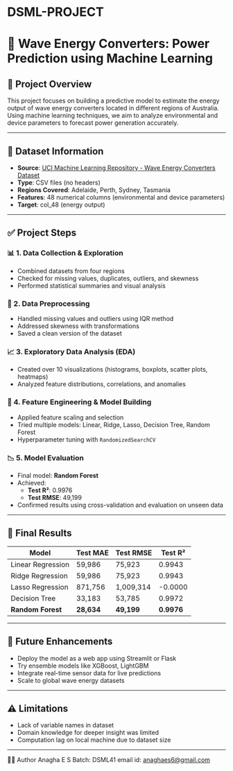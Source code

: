 # DSML-PROJECT
# 🌊 Wave Energy Converters: Power Prediction using Machine Learning

## 📌 Project Overview
This project focuses on building a predictive model to estimate the energy output of wave energy converters located in different regions of Australia. Using machine learning techniques, we aim to analyze environmental and device parameters to forecast power generation accurately.

---

## 📂 Dataset Information

- **Source**: [UCI Machine Learning Repository - Wave Energy Converters Dataset](https://archive.ics.uci.edu/dataset/494/wave+energy+converters)
- **Type**: CSV files (no headers)
- **Regions Covered**: Adelaide, Perth, Sydney, Tasmania
- **Features**: 48 numerical columns (environmental and device parameters)
- **Target**: col_48 (energy output)

---

## ✅ Project Steps

### 📊 1. Data Collection & Exploration
- Combined datasets from four regions
- Checked for missing values, duplicates, outliers, and skewness
- Performed statistical summaries and visual analysis

### 🧹 2. Data Preprocessing
- Handled missing values and outliers using IQR method
- Addressed skewness with transformations
- Saved a clean version of the dataset

### 📈 3. Exploratory Data Analysis (EDA)
- Created over 10 visualizations (histograms, boxplots, scatter plots, heatmaps)
- Analyzed feature distributions, correlations, and anomalies

### 🧠 4. Feature Engineering & Model Building
- Applied feature scaling and selection
- Tried multiple models: Linear, Ridge, Lasso, Decision Tree, Random Forest
- Hyperparameter tuning with `RandomizedSearchCV`

### 📉 5. Model Evaluation
- Final model: **Random Forest**
- Achieved:
  - **Test R²**: 0.9976
  - **Test RMSE**: 49,199
- Confirmed results using cross-validation and evaluation on unseen data

---

## 🏁 Final Results

| Model             | Test MAE   | Test RMSE  | Test R²  |
|------------------|------------|------------|----------|
| Linear Regression| 59,986     | 75,923     | 0.9943   |
| Ridge Regression | 59,986     | 75,923     | 0.9943   |
| Lasso Regression | 871,756    | 1,009,314  | -0.0000  |
| Decision Tree    | 33,183     | 53,785     | 0.9972   |
| **Random Forest**| **28,634** | **49,199** | **0.9976** |

---

## 🔮 Future Enhancements

- Deploy the model as a web app using Streamlit or Flask
- Try ensemble models like XGBoost, LightGBM
- Integrate real-time sensor data for live predictions
- Scale to global wave energy datasets

---

## ⚠️ Limitations

- Lack of variable names in dataset
- Domain knowledge for deeper insight was limited
- Computation lag on local machine due to dataset size

---



👩‍💻 Author
Anagha E S
Batch: DSML41
email id: anaghaes6@gmail.com
